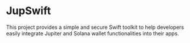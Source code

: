 # JupSwift
This project provides a simple and secure Swift toolkit to help developers easily integrate Jupiter and Solana wallet functionalities into their apps.
